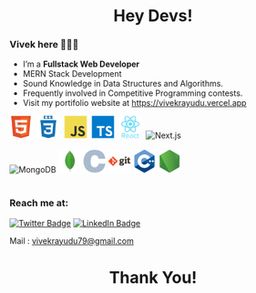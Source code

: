 ## <h1 align="center"> Hey Devs! </h1>


### Vivek here 🧑🏻‍💻

- I’m a **Fullstack Web Developer**
- MERN Stack Development
- Sound Knowledge in Data Structures and Algorithms.
- Frequently involved in Competitive Programming contests.
- Visit my portifolio website at https://vivekrayudu.vercel.app

<div>

<img src="https://github.com/devicons/devicon/blob/master/icons/html5/html5-original.svg" title="HTML5" alt="HTML" width="40" height="40"/>&nbsp;
<img src="https://github.com/devicons/devicon/blob/master/icons/css3/css3-plain-wordmark.svg"  title="CSS3" alt="CSS" width="40" height="40"/>&nbsp;
<img src="https://github.com/devicons/devicon/blob/master/icons/javascript/javascript-original.svg" title="JavaScript" alt="JavaScript" width="40" height="40"/>&nbsp;
<img src="https://github.com/devicons/devicon/blob/master/icons/typescript/typescript-original.svg" title="typescript" alt="typescript" width="40" height="40"/>&nbsp;
<img src="https://github.com/devicons/devicon/blob/master/icons/react/react-original-wordmark.svg" title="React" alt="React" width="40" height="40"/>&nbsp;
<img src="https://d2nir1j4sou8ez.cloudfront.net/wp-content/uploads/2021/12/nextjs-boilerplate-logo.png" title="Next.js" alt="Next.js" width="40" height="40"/>&nbsp;
<br/>
<br/>
<img src="https://encrypted-tbn0.gstatic.com/images?q=tbn:ANd9GcQLA972a1NXwGHTIpgjxpRdu1DD5te1evggDgjNvM_FcbtGxaPYrHbV27RNzJSA_ZhrY28&usqp=CAU" title="MongoDB" alt="MongoDB" width="40" height="40"/>
<img src="https://github.com/devicons/devicon/blob/master/icons/mongodb/mongodb-original.svg" title="Express" alt="Express" width="40" height="40"/>
<img src="https://github.com/devicons/devicon/blob/master/icons/c/c-original.svg" title="C" alt="C" width="40" height="40"/>
<img src="https://github.com/devicons/devicon/blob/master/icons/git/git-original-wordmark.svg" title="Git" alt="Git" width="40" height="40"/>
<img src="https://github.com/devicons/devicon/blob/master/icons/cplusplus/cplusplus-original.svg" title="cpp" alt="cpp" width="40" height="40"/>
<img src="https://github.com/devicons/devicon/blob/master/icons/nodejs/nodejs-original.svg" title="node" alt="node" width="40" height="40"/>
<br/>
<br/>



</div>

### Reach me at:

<a href="https://twitter.com/vivek_rayudu"><img src="https://img.shields.io/badge/Twitter-blue?style=for-the-badge&logo=twitter&logoColor=white" alt="Twitter Badge"/></a>
<a href="https://www.linkedin.com/in/vivek-rayudu-352082267/"><img src="https://img.shields.io/badge/LinkedIn-blue?style=for-the-badge&logo=linkedin&logoColor=white" alt="LinkedIn Badge"/></a>

Mail : vivekrayudu79@gmail.com


## <h1 align="center"> Thank You! </h1>
